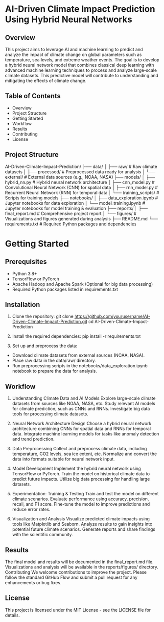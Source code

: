 # AI-Driven Climate Impact Prediction Using Hybrid Neural Networks

## Overview
This project aims to leverage AI and machine learning to predict and analyze the impact of climate change on global parameters such as temperature, sea levels, and extreme weather events. The goal is to develop a hybrid neural network model that combines classical deep learning with advanced machine learning techniques to process and analyze large-scale climate datasets. This predictive model will contribute to understanding and mitigating the effects of climate change.

## Table of Contents
- Overview
- Project Structure
- Getting Started
- Workflow
- Results
- Contributing
- License

## Project Structure
AI-Driven-Climate-Impact-Prediction/
├── data/
│   ├── raw/                # Raw climate datasets
│   ├── processed/          # Preprocessed data ready for analysis
│   └── external/           # External data sources (e.g., NOAA, NASA)
├── models/
│   ├── hybrid_nn.py        # Hybrid neural network architecture
│   ├── cnn_model.py        # Convolutional Neural Network (CNN) for spatial data
│   ├── rnn_model.py        # Recurrent Neural Network (RNN) for temporal data
│   └── training_scripts/   # Scripts for training models
├── notebooks/
│   ├── data_exploration.ipynb  # Jupyter notebooks for data exploration
│   └── model_training.ipynb    # Jupyter notebooks for model training & evaluation
├── reports/
│   ├── final_report.md     # Comprehensive project report
│   └── figures/            # Visualizations and figures generated during analysis
├── README.md
└── requirements.txt        # Required Python packages and dependencies

# Getting Started
## Prerequisites
 - Python 3.8+
 - TensorFlow or PyTorch
 - Apache Hadoop and Apache Spark (Optional for big data processing)
 - Required Python packages listed in requirements.txt

## Installation
1. Clone the repository:
git clone https://github.com/yourusername/AI-Driven-Climate-Impact-Prediction.git
cd AI-Driven-Climate-Impact-Prediction

2. Install the required dependencies:
pip install -r requirements.txt

3. Set up and preprocess the data:
 - Download climate datasets from external sources (NOAA, NASA).
 - Place raw data in the data/raw/ directory.
 - Run preprocessing scripts in the notebooks/data_exploration.ipynb notebook to prepare the data for analysis.

## Workflow
1. Understanding Climate Data and AI Models
Explore large-scale climate datasets from sources like NOAA, NASA, etc.
Study relevant AI models for climate prediction, such as CNNs and RNNs.
Investigate big data tools for processing climate datasets.

2. Neural Network Architecture Design
Choose a hybrid neural network architecture combining CNNs for spatial data and RNNs for temporal data.
Integrate machine learning models for tasks like anomaly detection and trend prediction.

3. Data Preprocessing
Collect and preprocess climate data, including temperature, CO2 levels, sea ice extent, etc.
Normalize and convert the data into formats suitable for neural network input.

4. Model Development
Implement the hybrid neural network using TensorFlow or PyTorch.
Train the model on historical climate data to predict future impacts.
Utilize big data processing for handling large datasets.

5. Experimentation: Training & Testing
Train and test the model on different climate scenarios.
Evaluate performance using accuracy, precision, recall, and F1 score.
Fine-tune the model to improve predictions and reduce error rates.

6. Visualization and Analysis
Visualize predicted climate impacts using tools like Matplotlib and Seaborn.
Analyze results to gain insights into potential future climate scenarios.
Generate reports and share findings with the scientific community.

## Results
The final model and results will be documented in the final_report.md file.
Visualizations and analysis will be available in the reports/figures/ directory.
Contributing
We welcome contributions to improve the project. Please follow the standard GitHub Flow and submit a pull request for any enhancements or bug fixes.

## License
This project is licensed under the MIT License - see the LICENSE file for details.
